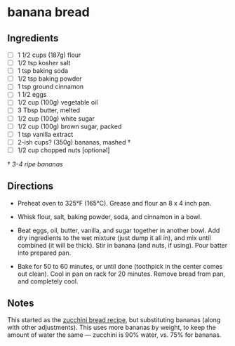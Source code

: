 # banana bread

## Ingredients

* [ ] 1 1/2 cups (187g) flour
* [ ] 1/2 tsp kosher salt
* [ ] 1 tsp baking soda
* [ ] 1/2 tsp baking powder
* [ ] 1 tsp ground cinnamon
* [ ] 1 1/2 eggs
* [ ] 1/2 cup (100g) vegetable oil
* [ ] 3 Tbsp butter, melted
* [ ] 1/2 cup (100g) white sugar
* [ ] 1/2 cup (100g) brown sugar, packed
* [ ] 1 tsp vanilla extract
* [ ] 2-ish cups? (350g) bananas, mashed †
* [ ] 1/2 cup chopped nuts [optional]

† _3-4 ripe bananas_


## Directions

* Preheat oven to 325°F (165°C). Grease and flour an 8 x 4 inch pan. 

* Whisk flour, salt, baking powder, soda, and cinnamon in a bowl.

* Beat eggs, oil, butter, vanilla, and sugar together in another bowl. Add dry ingredients to the wet mixture (just dump it all in), and mix until combined (it will be thick). Stir in banana (and nuts, if using). Pour batter into prepared pan.

* Bake for 50 to 60 minutes, or until done (toothpick in the center comes out clean). Cool in pan on rack for 20 minutes. Remove bread from pan, and completely cool.


## Notes

This started as the [zucchini bread recipe](./zucchini-bread.md), but substituting bananas (along with other adjustments). This uses more bananas by weight, to keep the amount of water the same &mdash; zucchini is 90% water, vs. 75% for bananas.
